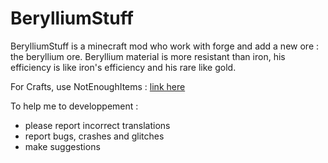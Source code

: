 # BerylliumStuff #

BerylliumStuff is a minecraft mod who work with forge and add a new ore : the beryllium ore.
Beryllium material is more resistant than iron, his efficiency is like iron's efficiency and his rare like gold.

For Crafts, use NotEnoughItems : [link here](http://minecraft.curseforge.com/projects/notenoughitems)

To help me to developpement :
- please report incorrect translations
- report bugs, crashes and glitches
- make suggestions



